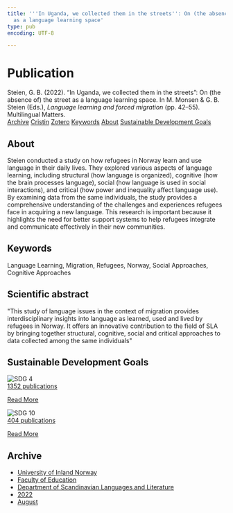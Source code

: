 ```yaml
---
title: '''In Uganda, we collected them in the streets'': On (the absence of) the street
  as a language learning space'
type: pub
encoding: UTF-8

---
```

<h1>Publication</h1>
<article id="csl-bib-container-4BGQUXDJ" class="csl-bib-container">
  <div class="csl-bib-body"> <div class="csl-entry">Steien, G. B. (2022). “In Uganda, we collected them in the streets”: On (the absence of) the street as a language learning space. In M. Monsen &#38; G. B. Steien (Eds.), <i>Language learning and forced migration</i> (pp. 42–55). Multilingual Matters.</div> </div>
  <div class="csl-bib-buttons">
    <a href="#taxonomy-article-4BGQUXDJ" alt="archive" class="csl-bib-button">Archive</a>
    <a href="https://app.cristin.no/results/show.jsf?id=2043330" alt="Cristin" class="csl-bib-button">Cristin</a>
    <a href="http://zotero.org/groups/5881554/items/4BGQUXDJ" alt="Zotero" class="csl-bib-button">Zotero</a>
    <a href="#keywords-article-4BGQUXDJ" alt="keywords" class="csl-bib-button">Keywords</a>
    <a href="#about-article-4BGQUXDJ" alt="about_pub" class="csl-bib-button">About</a>
    <a href="#sdg-article-4BGQUXDJ" alt="sdg" class="csl-bib-button">Sustainable Development Goals</a>
  </div>
  <div id="csl-bib-meta-container-4BGQUXDJ"></div>
</article>
<div id="csl-bib-meta-4BGQUXDJ" class="csl-bib-meta">
  <article id="about-article-4BGQUXDJ" class="about_pub-article">
    <h1>About</h1>
    Steien conducted a study on how refugees in Norway learn and use language in their daily lives. They explored various aspects of language learning, including structural (how language is organized), cognitive (how the brain processes language), social (how language is used in social interactions), and critical (how power and inequality affect language use). By examining data from the same individuals, the study provides a comprehensive understanding of the challenges and experiences refugees face in acquiring a new language. This research is important because it highlights the need for better support systems to help refugees integrate and communicate effectively in their new communities.
  </article>
  <article id="keywords-article-4BGQUXDJ" class="keywords-article">
    <h1>Keywords</h1>
    Language Learning, Migration, Refugees, Norway, Social Approaches, Cognitive Approaches
  </article>
  <article id="abstract-article-4BGQUXDJ" class="abstract-article">
    <h1>Scientific abstract</h1>
    "This study of language issues in the context of migration provides interdisciplinary insights into language as learned, used and lived by refugees in Norway. It offers an innovative contribution to the field of SLA by bringing together structural, cognitive, social and critical approaches to data collected among the same individuals"
  </article>
  <article id="sdg-article-4BGQUXDJ" class="sdg-article">
    <h1>Sustainable Development Goals</h1>
    <div class="sdg-container"><div id="sdg4" class="sdg">
        <img src="{{< params subfolder >}}images/sdg/sdg04_en.png" class="image" alt="SDG 4">
        <div class="sdg-overlay">
          <a href="/en/archive/?key=?sdg=4#archive" class="sdg-publication-count"><span>1352</span> publications</a>
          <p><a href="https://sdgs.un.org/goals/goal4" class="sdg-read-more">Read More</a></p>
        </div>
      </div> <div id="sdg10" class="sdg">
        <img src="{{< params subfolder >}}images/sdg/sdg10_en.png" class="image" alt="SDG 10">
        <div class="sdg-overlay">
          <a href="/en/archive/?key=?sdg=10#archive" class="sdg-publication-count"><span>404</span> publications</a>
          <p><a href="https://sdgs.un.org/goals/goal10" class="sdg-read-more">Read More</a></p>
        </div>
      </div></div>
  </article>
  <article id="taxonomy-article-4BGQUXDJ" class="taxonomy-article">
    <h1>Archive</h1>
    <ul>
      <li>
        <a href="/en/archive/?key=3DCRN523">University of Inland Norway</a>
      </li>
      <li>
        <a href="/en/archive/?key=WYNZA47F">Faculty of Education</a>
      </li>
      <li>
        <a href="/en/archive/?key=T9U6ILTU">Department of Scandinavian Languages and Literature</a>
      </li>
      <li>
        <a href="/en/archive/?key=8BZA2YRV">2022</a>
      </li>
      <li>
        <a href="/en/archive/?key=S5Z5W57U">August</a>
      </li>
    </ul>
  </article>
</div>
